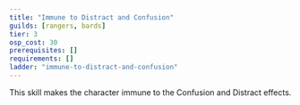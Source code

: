 ```yaml
---
title: "Immune to Distract and Confusion"
guilds: [rangers, bards]
tier: 3
osp_cost: 30
prerequisites: []
requirements: []
ladder: "immune-to-distract-and-confusion"
---
```

This skill makes the character immune to the Confusion and Distract effects.